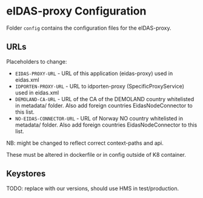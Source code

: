 # eIDAS-proxy Configuration

Folder `config` contains the configuration files for the eIDAS-proxy.

## URLs
Placeholders to change:
* `EIDAS-PROXY-URL` - URL of this application (eidas-proxy) used in eidas.xml
* `IDPORTEN-PROXY-URL` - URL to idporten-proxy (SpecificProxyService) used in eidas.xml
* `DEMOLAND-CA-URL` - URL of the CA of the DEMOLAND country whitelisted in metadata/ folder. Also add foreign countries EidasNodeConnector to this list.
* `NO-EIDAS-CONNECTOR-URL` - URL of Norway NO country whitelisted in metadata/ folder. Also add foreign countries EidasNodeConnector to this list.

NB: might be changed to reflect correct context-paths and api.

These must be altered in dockerfile or in config outside of K8 container.

## Keystores
TODO: replace with our versions, should use HMS in test/production.

